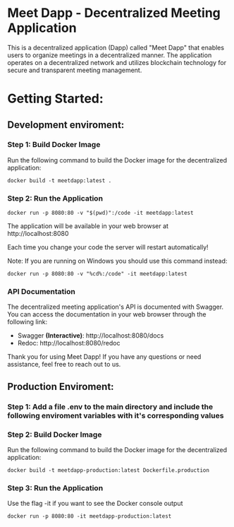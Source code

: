 # Meet Dapp - Decentralized Meeting Application

This is a decentralized application (Dapp) called "Meet Dapp" that enables users to organize meetings in a decentralized manner. The application operates on a decentralized network and utilizes blockchain technology for secure and transparent meeting management.

# Getting Started:

## Development enviroment:

### Step 1: Build Docker Image

Run the following command to build the Docker image for the decentralized application:

```console
docker build -t meetdapp:latest .
```

### Step 2: Run the Application

```console
docker run -p 8080:80 -v "$(pwd)":/code -it meetdapp:latest
```
The application will be available in your web browser at http://localhost:8080

Each time you change your code the server will restart automatically!

Note: If you are running  on Windows you should use this command instead:

```console
docker run -p 8080:80 -v "%cd%:/code" -it meetdapp:latest
```

### API Documentation

The decentralized meeting application's API is documented with Swagger. You can access the documentation in your web browser through the following link:

- Swagger **(Interactive)**: http://localhost:8080/docs
- Redoc: http://localhost:8080/redoc

Thank you for using Meet Dapp! If you have any questions or need assistance, feel free to reach out to us.


## Production Enviroment:

### Step 1: Add a file .env to the main directory and include the following enviroment variables with it's corresponding values


### Step 2: Build Docker Image

Run the following command to build the Docker image for the decentralized application:

```console
docker build -t meetdapp-production:latest Dockerfile.production 
```

### Step 3: Run the Application

Use the flag -it if you want to see the Docker console output

```console
docker run -p 8080:80 -it meetdapp-production:latest
```


<!-- http://13.58.223.71:8080/ -->
